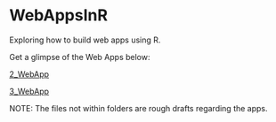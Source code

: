 # WebAppsInR
Exploring how to build web apps using R.

Get a glimpse of the Web Apps below:


[2_WebApp](https://vernamariemaullon97.shinyapps.io/HistogramOfOzoneLevel/)

[3_WebApp](https://vernamariemaullon97.shinyapps.io/toPlayGolf_basedOnWeather/)



NOTE: The files not within folders are rough drafts regarding the apps.
